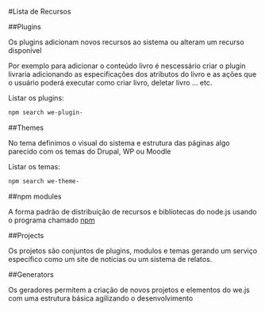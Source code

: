 #Lista de Recursos


##Plugins

Os plugins adicionam novos recursos ao sistema ou alteram um recurso disponível

Por exemplo para adicionar o conteúdo livro é nescessário criar o plugin livraria adicionando as especificações dos atríbutos do livro e as ações que o usuário poderá executar como criar livro, deletar livro … etc.

Listar os plugins:

```sh
npm search we-plugin-
```

##Themes

No tema definimos o visual do sistema e estrutura das páginas algo parecido com os temas do Drupal, WP ou Moodle

Listar os temas:

```sh
npm search we-theme-
```

##npm modules

A forma padrão de distribuíção de recursos e biblíotecas do node.js usando o programa chamado [npm](https://www.npmjs.com/)

##Projects

Os projetos são conjuntos de plugins, modulos e temas gerando um serviço específico como um site de notícias ou um sistema de relatos.

##Generators

Os geradores permitem a criação de novos projetos e elementos do we.js com uma estrutura básica agilizando o desenvolvimento